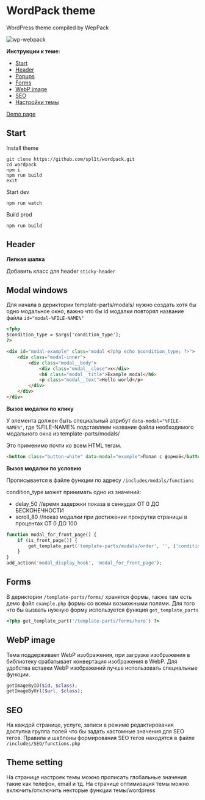 #  WordPack theme
WordPress theme compiled by WepPack

![wp-webpack](https://github.com/spl1t/wp-webpack/blob/master/screenshot.png?raw=true)

**Инструкции к теме:**
* [Start](https://github.com/spl1t/wp-webpack#start)
* [Header](https://github.com/spl1t/wp-webpack#header)
* [Popups](https://github.com/spl1t/wp-webpack#modal-windows)
* [Forms](https://github.com/spl1t/wp-webpack#forms)
* [WebP image](https://github.com/spl1t/wp-webpack#webp-image)
* [SEO](https://github.com/spl1t/wp-webpack#seo)
* [Настройки темы](https://github.com/spl1t/wp-webpack#setting-theme)

[Demo page](https://github.com/spl1t/wp-webpack/blob/master/page-home.php)

## Start

Install theme
```text
git clone https://github.com/spl1t/wordpack.git
cd wordpack
npm i
npm run build
exit
```

Start dev
```
npm run watch
```

Build prod
```
npm run build
```

##  Header
**Липкая шапка**

Добавить класс для header `sticky-header`

##  Modal windows
Для начала в дериктории template-parts/modals/ нужно создать хотя бы одно модальное окно, важно что бы id модалки повторял название файла `id="modal-%FILE-NAME%"`
```html
<?php
$condition_type = $args['condition_type'];
?>

<div id="modal-example" class="modal <?php echo $condition_type; ?>">
    <div class="modal-inner">
        <div class="modal__body">
            <div class="modal__close">x</div>
            <h6 class="modal__title">Example modal</h6>
            <p class="modal__text">Hello world</p>
        </div>
    </div>
</div>
```
**Вызов модалки по клику**

У элемента должен быть специальный атрибут `data-modal="%FILE-NAME%"`, где %FILE-NAME% подставляем название файла необходимого модального окна из template-parts/modals/

Это применимо почти ко всем HTML тегам.
```html
<button class="button-white" data-modal="example">Попап с формой</button>
```

**Вызов модалки по условию**

Прописывается в файле функции по адресу `/includes/modals/functions`

condition_type может принимать одно из значений:
* delay_50 //время задержки показа в сенкудах ОТ 0 ДО БЕСКОНЕЧНОСТИ
* scroll_80 //показ модалки при достижении прокрутки страницы в процентах ОТ 0 ДО 100

```php
function modal_for_front_page() {
    if (is_front_page()) {
        get_template_part('template-parts/modals/order', '', ['condition_type' => 'delay_ВРЕМЯ_ЗАДЕРЖКИ_В_СЕКУНДАХ']);
    }
}
add_action('modal_display_hook', 'modal_for_front_page');
```

##  Forms
В дериктории `/template-parts/forms/` хранятся формы, также там есть демо файл `example.php` формы со всеми возможными полями.
Для того что бы вызвать нужную форму используется функция `get_template_parts`
```php
<?php get_template_part('/template-parts/forms/hero') ?>
```

##  WebP image
Тема поддерживает WebP изображения, при загрузке изображения в библиотеку срабатывает конвертация изображения в WebP.
Для удобства вставки WebP изображений лучше использовать специальные функции.
```php
getImageByID($id, $class);
getImageByUrl($url, $class);
```

##  SEO
На каждой странице, услуге, записи в режиме редактирования доступна группа полей что бы задать кастомные значения для SEO тегов.
Правила и шаблоны формирования SEO тегов находятся в файле `/includes/SEO/functions.php`

##  Theme setting
На странице настроек темы можно прописать глобальные значения такие как телефон, email и тд.
На странице оптимизация темы можно включить/отключить некторые функции темы/wordpress






